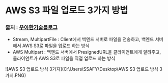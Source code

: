 # AWS S3 파일 업로드 3가지 방법

### 출처 : [우아한기술블로그](https://techblog.woowahan.com/11392/)

- Stream, MultipartFile : Client에서 백엔드 서버로 파일을 전송하고, 백엔드 서버에서 AWS S3로 파일을 업로드 하는 방식
- AWS Multipart : 백엔드 서버에서 PresignedURL을 클라이언트에게 알려주고, 클라이언트가 AWS S3로 파일을 직접 업로드 하는 방식

![AWS S3 업로드 방식 3가지](C:\Users\SSAFY\Desktop\AWS S3 업로드 방식 3가지.PNG)